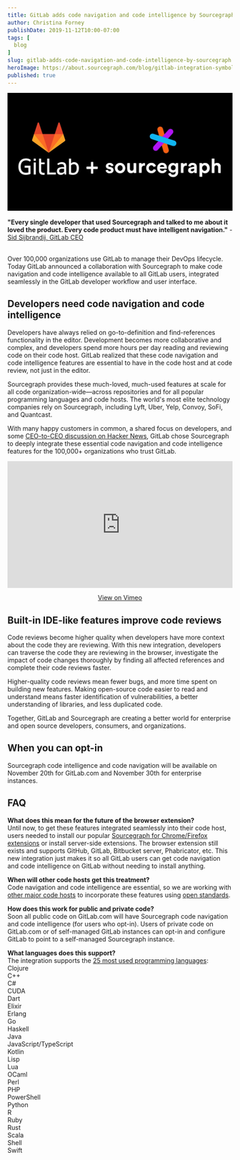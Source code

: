 ```yaml
---
title: GitLab adds code navigation and code intelligence by Sourcegraph
author: Christina Forney
publishDate: 2019-11-12T10:00-07:00
tags: [
  blog
]
slug: gitlab-adds-code-navigation-and-code-intelligence-by-sourcegraph
heroImage: https://about.sourcegraph.com/blog/gitlab-integration-symbols-preview-dark.jpg
published: true
---
```

<p style="text-align: center">
  <img src="images/gitlab-integration-banner-dark.jpg" />
</p>

**"Every single developer that used Sourcegraph and talked to me about it loved the product. Every code product must have intelligent navigation."** - [Sid Sijbrandij, GitLab CEO](https://news.ycombinator.com/item?id=18118924)
<br>
<br>

Over 100,000 organizations use GitLab to manage their DevOps lifecycle. Today GitLab announced a collaboration with Sourcegraph to make code navigation and code intelligence available to all GitLab users, integrated seamlessly in the GitLab developer workflow and user interface.

## Developers need code navigation and code intelligence 

Developers have always relied on go-to-definition and find-references functionality in the editor. Development becomes more collaborative and complex, and developers spend more hours per day reading and reviewing code on their code host. GitLab realized that these code navigation and code intelligence features are essential to have in the code host and at code review, not just in the editor. 

Sourcegraph provides these much-loved, much-used features at scale for all code organization-wide—across repositories and for all popular programming languages and code hosts. The world's most elite technology companies rely on Sourcegraph, including Lyft, Uber, Yelp, Convoy, SoFi, and Quantcast.

With many happy customers in common, a shared focus on developers, and some [CEO-to-CEO discussion on Hacker News](https://news.ycombinator.com/item?id=18118924), GitLab chose Sourcegraph to deeply integrate these essential code navigation and code intelligence features for the 100,000+ organizations who trust GitLab.

<p class="container">
  <div style="padding:56.25% 0 0 0;position:relative;">
    <iframe src="https://player.vimeo.com/video/372226334?color=0CB6F4&amp;title=0&amp;byline=" style="position:absolute;top:0;left:0;width:100%;height:100%;" frameborder="0" webkitallowfullscreen="" mozallowfullscreen="" allowfullscreen=""></iframe>
  </div>
  <p style="text-align: center"><a href="https://vimeo.com/372226334" target="_blank">View on Vimeo</a></p>
</p>

## Built-in IDE-like features improve code reviews

Code reviews become higher quality when developers have more context about the code they are reviewing. With this new integration, developers can traverse the code they are reviewing in the browser, investigate the impact of code changes thoroughly by finding all affected references and complete their code reviews faster.

Higher-quality code reviews mean fewer bugs, and more time spent on building new features. Making open-source code easier to read and understand means faster identification of vulnerabilities, a better understanding of libraries, and less duplicated code. 

Together, GitLab and Sourcegraph are creating a better world for enterprise and open source developers, consumers, and organizations.

## When you can opt-in

Sourcegraph code intelligence and code navigation will be available on November 20th for GitLab.com and November 30th for enterprise instances.

## FAQ
**What does this mean for the future of the browser extension?**
<br>
Until now, to get these features integrated seamlessly into their code host, users needed to install our popular [Sourcegraph for Chrome/Firefox extensions](https://docs.sourcegraph.com/integration/browser_extension) or install server-side extensions.
The browser extension still exists and supports GitHub, GitLab, Bitbucket server, Phabricator, etc. This new integration just makes it so all GitLab users can get code navigation and code intelligence on GitLab without needing to install anything.

**When will other code hosts get this treatment?**
<br>
Code navigation and code intelligence are essential, so we are working with [other major code hosts](https://docs.sourcegraph.com/integration) to incorporate these features using [open standards](https://docs.sourcegraph.com/integration).

**How does this work for public and private code?** 
<br>
Soon all public code on GitLab.com will have Sourcegraph code navigation and code intelligence (for users who opt-in). Users of private code on GitLab.com or of self-managed GitLab instances can opt-in and configure GitLab to point to a self-managed Sourcegraph instance.

**What languages does this support?**
<br>
The integration supports the [25 most used programming languages](https://sourcegraph.com/extensions?query=category%3A%22Programming+languages%22):<br>
Clojure<br>
C++<br>
C#<br>
CUDA<br>
Dart<br>
Elixir<br>
Erlang<br>
Go<br>
Haskell<br>
Java<br>
JavaScript/TypeScript<br>
Kotlin<br>
Lisp<br>
Lua<br>
OCaml<br>
Perl<br>
PHP<br>
PowerShell<br>
Python<br>
R<br>
Ruby<br>
Rust<br>
Scala<br>
Shell<br>
Swift
